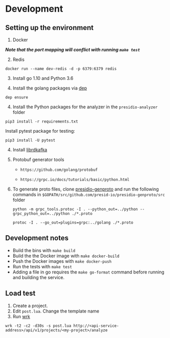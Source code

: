 
# Development 

## Setting up the environment



1. Docker

***Note that the port mapping will conflict with running `make test`***

2. Redis
```
docker run --name dev-redis -d -p 6379:6379 redis
```

3. Install go 1.10 and Python 3.6

4. Install the golang packages via [dep](https://github.com/golang/dep/releases)
```
dep ensure
```

4. Install the Python packages for the analyzer in the `presidio-analyzer` folder
```
pip3 install -r requirements.txt
```

Install pytest package for testing:
```
pip3 install -U pytest
```

4. Install [librdkafka](https://github.com/confluentinc/confluent-kafka-go#installing-librdkafka)


6. Protobuf generator tools

    - `https://github.com/golang/protobuf`

    - `https://grpc.io/docs/tutorials/basic/python.html`

8. To generate proto files, clone [presidio-genproto](https://github.com/presid-io/presidio-genproto) and run the following commands in `$GOPATH/src/github.com/presid-io/presidio-genproto/src` folder

    ```
    python -m grpc_tools.protoc -I . --python_out=../python --grpc_python_out=../python ./*.proto
    ```

    ```
    protoc -I . --go_out=plugins=grpc:../golang ./*.proto
    ```


## Development notes
- Build the bins with `make build`
- Build the the Docker image with `make docker-build`
- Push the Docker images with `make docker-push`
- Run the tests with `make test`
- Adding a file in go requires the `make go-format` command before running and building the service.

## Load test

1. Create a project.
2. Edit  `post.lua`. Change the template name
3. Run [wrk](https://github.com/wg/wrk)

```
wrk -t2 -c2 -d30s -s post.lua http://<api-service-address>/api/v1/projects/<my-project>/analyze
```
